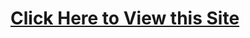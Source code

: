 # **[Click Here to View this Site](https://jagriti302.github.io/C1_HTML_CSS_and_JavaScript_for_Developers/code/module2-solution/index.html)**
